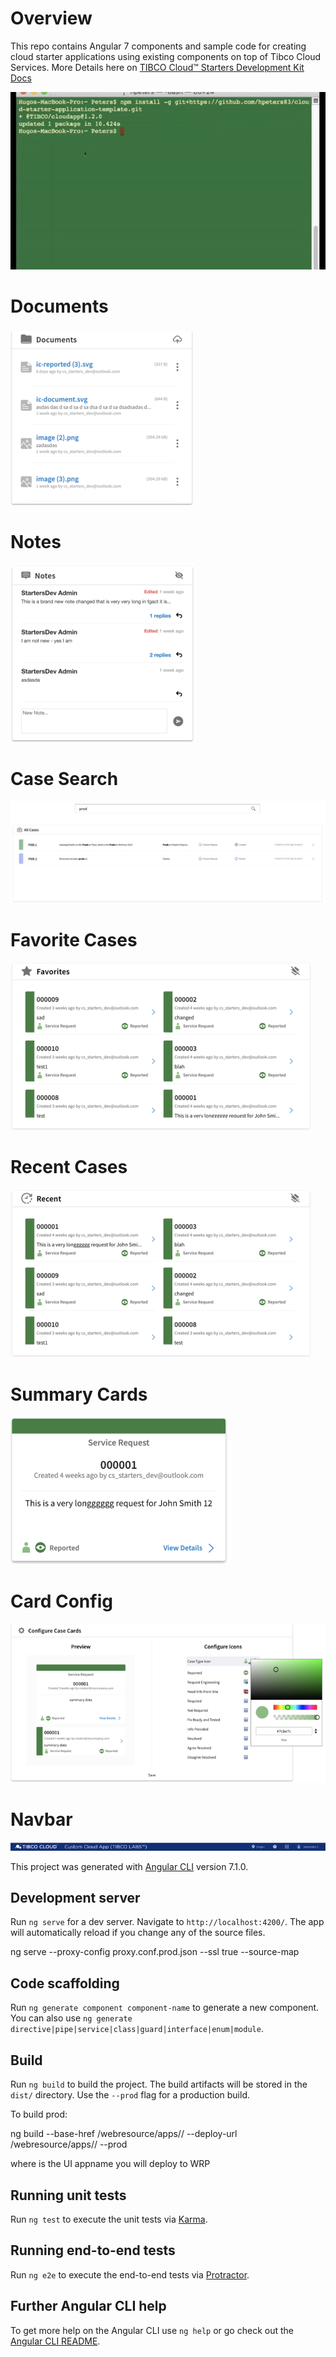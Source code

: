 # Overview

This repo contains Angular 7 components and sample code for creating cloud starter applications using existing components on top of Tibco Cloud Services. More Details here on [TIBCO Cloud™ Starters Development Kit Docs](https://tibcosoftware.github.io/TCSDK-Docs/)

![](./docs/CloudStartersDeveloperToolkit.gif)

# Documents

![alt text](screenshots/Documents.png)

# Notes

![alt text](screenshots/Notes.png)

# Case Search

![alt text](screenshots/Case-search.png)

# Favorite Cases

![alt text](screenshots/Favorites.png)

# Recent Cases

![alt text](screenshots/Recent.png)

# Summary Cards

![alt text](screenshots/Summary.png)

# Card Config

![alt text](screenshots/Card-config.png)

# Navbar

![alt text](screenshots/Navbar.png)

This project was generated with [Angular CLI](https://github.com/angular/angular-cli) version 7.1.0.

## Development server

Run `ng serve` for a dev server. Navigate to `http://localhost:4200/`. The app will automatically reload if you change any of the source files.

ng serve --proxy-config proxy.conf.prod.json --ssl true --source-map

## Code scaffolding

Run `ng generate component component-name` to generate a new component. You can also use `ng generate directive|pipe|service|class|guard|interface|enum|module`.

## Build

Run `ng build` to build the project. The build artifacts will be stored in the `dist/` directory. Use the `--prod` flag for a production build.

To build prod:

ng build --base-href /webresource/apps/<appname>/ --deploy-url /webresource/apps/<appname>/ --prod

where <appname> is the UI appname you will deploy to WRP
## Running unit tests

Run `ng test` to execute the unit tests via [Karma](https://karma-runner.github.io).

## Running end-to-end tests

Run `ng e2e` to execute the end-to-end tests via [Protractor](http://www.protractortest.org/).

## Further Angular CLI help

To get more help on the Angular CLI use `ng help` or go check out the [Angular CLI README](https://github.com/angular/angular-cli/blob/master/README.md).
